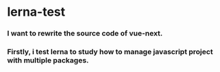 # lerna-test
### I want to rewrite the source code of vue-next.
### Firstly, i test lerna to study how to manage javascript project with multiple packages.

